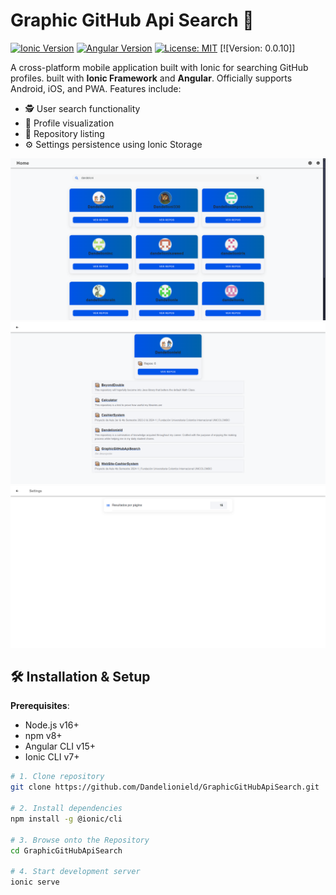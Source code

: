 # Graphic GitHub Api Search 🚀

[![Ionic Version](https://img.shields.io/badge/Ionic-7.1-blue.svg)](https://ionicframework.com/)
[![Angular Version](https://img.shields.io/badge/Angular-16.2-red.svg)](https://angular.io/)
[![License: MIT](https://img.shields.io/badge/License-MIT-yellow.svg)](https://opensource.org/licenses/MIT)
[![Version: 0.0.10]]

A cross-platform mobile application built with Ionic for searching GitHub profiles. built with **Ionic Framework** and **Angular**. Officially supports Android, iOS, and PWA. Features include:

- 🕵️ User search functionality
- 👤 Profile visualization
- 📂 Repository listing
- ⚙️ Settings persistence using Ionic Storage

![Screenshot - Home](src/assets/screenshots/home.png)  
![Screenshot - Profile Details](src/assets/screenshots/profile-detail.png)  
![Screenshot - Settings](src/assets/screenshots/settings.png)  

## 🛠 Installation & Setup

**Prerequisites**:  
- Node.js v16+
- npm v8+
- Angular CLI v15+
- Ionic CLI v7+

```bash
# 1. Clone repository
git clone https://github.com/Dandelionield/GraphicGitHubApiSearch.git

# 2. Install dependencies
npm install -g @ionic/cli

# 3. Browse onto the Repository
cd GraphicGitHubApiSearch

# 4. Start development server
ionic serve